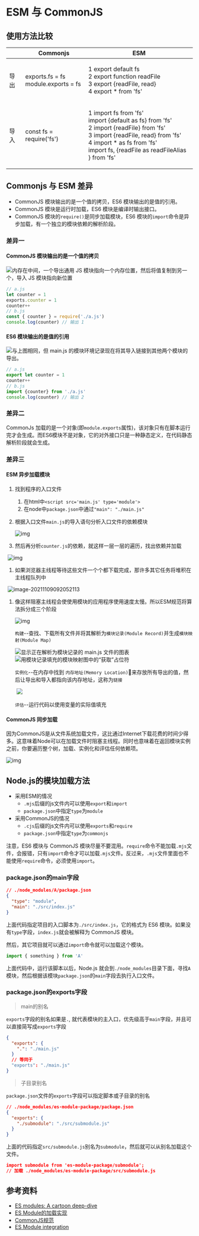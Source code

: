 # ESM 与 CommonJS

## 使用方法比较

|    | Commonjs                                      | ESM                                                                                                                                                                                                                         |
| -- | --------------------------------------------- | --------------------------------------------------------------------------------------------------------------------------------------------------------------------------------------------------------------------------- |
| 导出 | <p>exports.fs = fs<br>module.exports = fs</p> | <p>1 export default fs<br>2 export function readFile<br>3 export {readFile, read}<br>4 export * from 'fs'</p>                                                                                                               |
| 导入 | const fs = require('fs')                      | <p>1 import fs from 'fs'<br>import {default as fs} from 'fs'<br>2 import {readFile} from 'fs'<br>3 import {readFile, read} from 'fs'<br>4 import * as fs from 'fs'<br>import fs, {readFile as readFileAlias } from 'fs'</p> |

## Commonjs 与 ESM 差异

* CommonJS 模块输出的是一个值的拷贝，ES6 模块输出的是值的引用。
* CommonJS 模块是运行时加载，ES6 模块是编译时输出接口。
* CommonJS 模块的`require()`是同步加载模块，ES6 模块的`import`命令是异步加载，有一个独立的模块依赖的解析阶段。

### 差异一

#### CommonJS 模块输出的是一个值的拷贝

![内存在中间，一个导出通用 JS 模块指向一个内存位置，然后将值复制到另一个，导入 JS 模块指向新位置](https://raw.githubusercontent.com/shengding1214/imageCloud/master/31\_cjs\_variable-500x113.png)

```js
// a.js
let counter = 1
exports.counter = 1
counter++
// b.js
const { counter } = require('./a.js')
console.log(counter) // 输出 1
```

#### ES6 模块输出的是值的引用

![与上图相同，但 main.js 的模块环境记录现在将其导入链接到其他两个模块的导出。](https://raw.githubusercontent.com/shengding1214/imageCloud/master/30\_live\_bindings\_02-500x206.png)

```js
// a.js
export let counter = 1
counter++
// b.js
import {counter} from './a.js'
console.log(counter) // 输出 2
```

### 差异二

CommonJs 加载的是一个对象(即`module.exports`属性)，该对象只有在脚本运行完才会生成。而ES6模块不是对象，它的对外接口只是一种静态定义，在代码静态解析阶段就会生成。

### 差异三

#### ESM 异步加载模块

1. 找到程序的入口文件
   1. 在html中`<script src='main.js' type='module'>`
   2. 在node中`package.json`中通过`"main": "./main.js"`
2.  根据入口文件`main.js`的导入语句分析入口文件的依赖模块

    ![img](https://raw.githubusercontent.com/shengding1214/imageCloud/master/09\_module\_specifier.png)
3. 然后再分析`counter.js`的依赖，就这样一层一层的遍历，找出依赖并加载

​ ![img](https://raw.githubusercontent.com/shengding1214/imageCloud/master/10\_construction.png)

1. 如果浏览器主线程等待这些文件一个个都下载完成，那许多其它任务将堆积在主线程队列中

​ ![image-20211109092052113](https://raw.githubusercontent.com/shengding1214/imageCloud/master/image-20211109092052113.png)

1.  像这样阻塞主线程会使使用模块的应用程序使用速度太慢。所以ESM规范将算法拆分成三个阶段

    ![img](https://raw.githubusercontent.com/shengding1214/imageCloud/master/07\_3\_phases-20211109094607777.png)

    `构建`--查找、下载所有文件并将其解析为`模块记录(Module Record)`并生成`模块映射(Module Map)`

    ![显示正在解析为模块记录的 main.js 文件的图表](https://raw.githubusercontent.com/shengding1214/imageCloud/master/25\_file\_to\_module\_record-500x199.png)![用模块记录填充的模块映射图中的“获取”占位符](https://2r4s9p1yi1fa2jd7j43zph8r-wpengine.netdna-ssl.com/files/2018/03/25\_module\_map-500x239.png)

    `实例化`--在内存中找到 `内存地址(Memory Location)`来存放所有导出的值，然后让导出和导入都指向该内存地址，这称为`链接`

    ​ ![](https://raw.githubusercontent.com/shengding1214/imageCloud/master/30\_live\_bindings\_02-500x206-20211109094741166-20211109094744182.png)

    `评估`--运行代码以使用变量的实际值填充

#### CommonJS 同步加载

因为CommonJS是从文件系统加载文件，这比通过Internet下载花费的时间少得多。这意味着Node可以在加载文件时阻塞主线程。同时也意味着在返回模块实例之前，你要遍历整个树，加载、实例化和评估任何依赖项。

![img](https://raw.githubusercontent.com/shengding1214/imageCloud/master/12\_cjs\_require.png)

## Node.js的模块加载方法

* 采用ESM的情况
  * `.mjs`后缀的js文件内可以使用`export`和`import`
  * `package.json`中指定`type`为`module`
* 采用CommonJS的情况
  * `.cjs`后缀的js文件内可以使用`exports`和`require`
  * `package.json`中指定`type`为`commonjs`

注意，ES6 模块与 CommonJS 模块尽量不要混用。`require`命令不能加载`.mjs`文件，会报错，只有`import`命令才可以加载`.mjs`文件。反过来，`.mjs`文件里面也不能使用`require`命令，必须使用`import`。

### package.json的main字段

```json
// ./node_modules/A/package.json
{
  "type": "module",
  "main": "./src/index.js"
}
```

上面代码指定项目的入口脚本为`./src/index.js`，它的格式为 ES6 模块。如果没有`type`字段，`index.js`就会被解释为 CommonJS 模块。

然后，其它项目就可以通过`import`命令就可以加载这个模块。

```js
import { something } from 'A'
```

上面代码中，运行该脚本以后，Node.js 就会到`./node_modules`目录下面，寻找`A`模块，然后根据该模块`package.json`的`main`字段去执行入口文件。

### package.json的exports字段

> main的别名

`exports`字段的别名如果是`.`, 就代表模块的主入口，优先级高于`main`字段，并且可以直接简写成`exports`字段

```json
{
  "exports": {
    ".": "./main.js"
  }
  // 等同于
  "exports": "./main.js"
}
```

> 子目录别名

`package.json`文件的`exports`字段可以指定脚本或子目录的别名

```json
// ./node_modules/es-module-package/package.json
{
  "exports": {
    "./submodule": "./src/submodule.js"
  }
}
```

上面的代码指定`src/submodule.js`别名为`submodule`，然后就可以从别名加载这个文件。

```json
import submodule from 'es-module-package/submodule';
// 加载 ./node_modules/es-module-package/src/submodule.js
```

## 参考资料

* [ES modules: A cartoon deep-dive](https://hacks.mozilla.org/2018/03/es-modules-a-cartoon-deep-dive/)
* [ES Module的加载实现](https://wangdoc.com/es6/module-loader.html)
* [CommonJS规范](https://javascript.ruanyifeng.com/nodejs/module.html)
* [ES Module integration](https://www.youtube.com/watch?v=qR\_b5gajwug)
